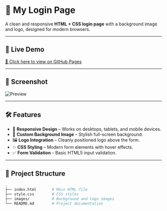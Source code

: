 # 🌟 My Login Page

A clean and responsive **HTML + CSS login page** with a background image and logo, designed for modern browsers.

---

## 🚀 Live Demo
[🔗 Click here to view on GitHub Pages](https://signup-form-eta-fawn.vercel.app/)

---

## 📸 Screenshot
![Preview](images/screenshot%20(2).png)

---

## 🛠 Features
- 📱 **Responsive Design** – Works on desktops, tablets, and mobile devices.
- 🎨 **Custom Background Image** – Stylish full-screen background.
- 🖼 **Logo Integration** – Cleanly positioned logo above the form.
- ✨ **CSS Styling** – Modern form elements with hover effects.
- ✅ **Form Validation** – Basic HTML5 input validation.

---

## 📂 Project Structure
```bash
.
├── index.html       # Main HTML file
├── style.css        # CSS styles
├── images/          # Background and logo images
└── README.md        # Project documentation
